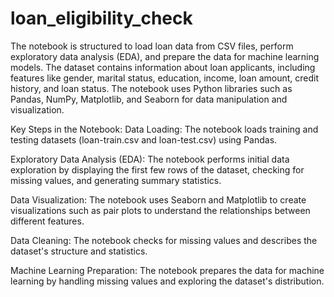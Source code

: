 # loan_eligibility_check
The notebook is structured to load loan data from CSV files, perform exploratory data analysis (EDA), and prepare the data for machine learning models. The dataset contains information about loan applicants, including features like gender, marital status, education, income, loan amount, credit history, and loan status. The notebook uses Python libraries such as Pandas, NumPy, Matplotlib, and Seaborn for data manipulation and visualization.

Key Steps in the Notebook:
Data Loading: The notebook loads training and testing datasets (loan-train.csv and loan-test.csv) using Pandas.

Exploratory Data Analysis (EDA): The notebook performs initial data exploration by displaying the first few rows of the dataset, checking for missing values, and generating summary statistics.

Data Visualization: The notebook uses Seaborn and Matplotlib to create visualizations such as pair plots to understand the relationships between different features.

Data Cleaning: The notebook checks for missing values and describes the dataset's structure and statistics.

Machine Learning Preparation: The notebook prepares the data for machine learning by handling missing values and exploring the dataset's distribution.
